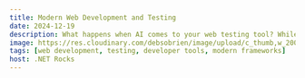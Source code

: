```yaml
---
title: Modern Web Development and Testing
date: 2024-12-19
description: What happens when AI comes to your web testing tool? While at Build, Carl and Richard talked to Debbie O'Brien about the latest features in Playwright, including Playwright MCP, the model control plane for Playwright capabilities. Debbie talks about using Playwright MCP to buy a table. Ask your LLM what tests should be written for your web page, and then ask it to write them.
image: https://res.cloudinary.com/debsobrien/image/upload/c_thumb,w_200/v1633724388/debbie.codes/podcasts/dotnet-rocks_ui02cg
tags: [web development, testing, developer tools, modern frameworks]
host: .NET Rocks
---
```

